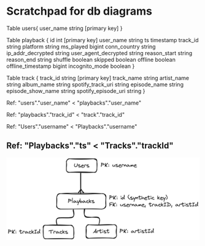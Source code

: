 # Scratchpad for db diagrams
Table users{
    user_name string [primary key]
}

Table playback {
    id int [primary key]
    user_name string
    ts timestamp
    track_id string
    platform string
    ms_played bigint
    conn_country string
    ip_addr_decrypted string
    user_agent_decrypted string
    reason_start string
    reason_end string
    shuffle boolean
    skipped boolean
    offline boolean
    offline_timestamp bigint
    incognito_mode boolean
}

Table track {
    track_id string [primary key]
    track_name string
    artist_name string
    album_name string
    spotify_track_uri string
    episode_name string
    episode_show_name string
    spotify_episode_uri string
}

Ref: "users"."user_name" < "playbacks"."user_name"

Ref: "playbacks"."track_id" < "track"."track_id"

<!-- // TODO: Create this table later -->
<!-- // Table Artist {} -->

Ref: "Users"."username" < "Playbacks"."username"

Ref: "Playbacks"."ts" < "Tracks"."trackId"
---

![Db Diagram](dbScetch.png)
